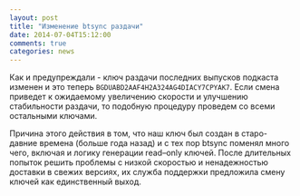 ```yaml
---
layout: post
title: "Изменение btsync раздачи"
date: 2014-07-04T15:12:00
comments: true
categories: news
---
```


Как и предупреждали - ключ раздачи последних выпусков подкаста изменен и это теперь `BGDUABD2AAF4H2A324AG4DIACY7CPYAK7`. Если смена приведет к ожидаемому увеличению скорости и улучшению стабильности раздачи, то подобную процедуру проведем со всеми остальными ключами.

Причина этого действия в том, что наш ключ был создан в старо-давние времена (больше года назад) и с тех пор btsync поменял много чего, включая и логику генерации read–only ключей. После длительных попыток решить проблемы с низкой скоростью и ненадежностью доставки в свежих версиях, их служба поддержки предложила смену ключей как единственный выход.
